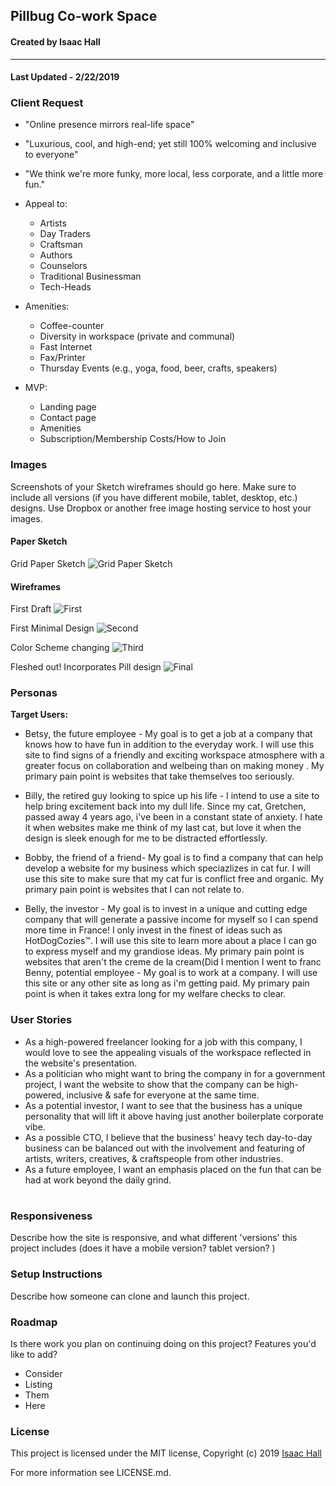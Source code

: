 ## Pillbug Co-work Space
#### Created by Isaac Hall
---

#### Last Updated - 2/22/2019

### Client Request

* "Online presence mirrors real-life space"

* "Luxurious, cool, and high-end; yet still 100% welcoming and inclusive to everyone"

* "We think we're more funky, more local, less corporate, and a little more fun."

* Appeal to:
  * Artists
  * Day Traders
  * Craftsman
  * Authors
  * Counselors
  * Traditional Businessman
  * Tech-Heads


* Amenities:
  * Coffee-counter
  * Diversity in workspace (private and communal)
  * Fast Internet
  * Fax/Printer
  * Thursday Events (e.g., yoga, food, beer, crafts, speakers)


* MVP:
  * Landing page
  * Contact page
  * Amenities
  * Subscription/Membership Costs/How to Join

### Images

Screenshots of your Sketch wireframes should go here. Make sure to include all versions (if you have different mobile, tablet, desktop, etc.) designs. Use Dropbox or another free image hosting service to host your images.

#### Paper Sketch

Grid Paper Sketch ![Grid Paper Sketch](img/Sketch.jpg)

#### Wireframes

First Draft ![First](src/assets/images/Screen1.png)

First Minimal Design ![Second](src/assets/images/Screen2.png)

Color Scheme changing ![Third](src/assets/images/Screen3.png)

Fleshed out! Incorporates Pill design ![Final](src/assets/images/Screen4.png)

### Personas

**Target Users:**

* Betsy, the future employee - My goal is to get a job at a company that knows how to have fun in addition to the everyday work. I will use this site to find signs of a friendly and exciting workspace atmosphere with a greater focus on collaboration and welbeing than on making money . My primary pain point is websites that take themselves too seriously.

* Billy, the retired guy looking to spice up his life - I intend to use a site to help bring excitement back into my dull life. Since my cat, Gretchen, passed away 4 years ago, i've been in a constant state of anxiety. I hate it when websites make me think of my last cat, but love it when the design is sleek enough for me to be distracted effortlessly.

* Bobby, the friend of a friend- My goal is to find a company that can help develop a website for my business which speciazlizes in cat fur. I will use this site to make sure that my cat fur is conflict free and organic. My primary pain point is websites that I can not relate to.

* Belly, the investor - My goal is to invest in a unique and cutting edge company that will generate a passive income for myself so I can spend more time in France! I only invest in the finest of ideas such as HotDogCozies&trade;. I will use this site to learn more about a place I can go to express myself and my grandiose ideas. My primary pain point is websites that aren't the creme de la cream(Did I mention I went to franc Benny, potential employee - My goal is to work at a company. I will use this site or any other site as long as i'm getting paid. My primary pain point is when it takes extra long for my welfare checks to clear.


### User Stories

* As a high-powered freelancer looking for a job with this company, I would love to see the appealing visuals of the workspace reflected in the website's presentation.
* As a politician who might want to bring the company in for a government project, I want the website to show that the company can be high-powered, inclusive & safe for everyone at the same time.
* As a potential investor, I want to see that the business has a unique personality that will lift it above having just another boilerplate corporate vibe.
* As a possible CTO, I believe that the business' heavy tech day-to-day business can be balanced out with the involvement and featuring of artists, writers, creatives, & craftspeople from other industries.
* As a future employee, I want an emphasis placed on the fun that can be had at work beyond the daily grind.

#
### Responsiveness

Describe how the site is responsive, and what different 'versions' this project includes (does it have a mobile version? tablet version? )

### Setup Instructions

Describe how someone can clone and launch this project.

### Roadmap

Is there work you plan on continuing doing on this project? Features you'd like to add?

* Consider
* Listing
* Them
* Here

### License
This project is licensed under the MIT license, Copyright (c) 2019 [Isaac Hall](/LICENSE.md)

For more information see LICENSE.md.
